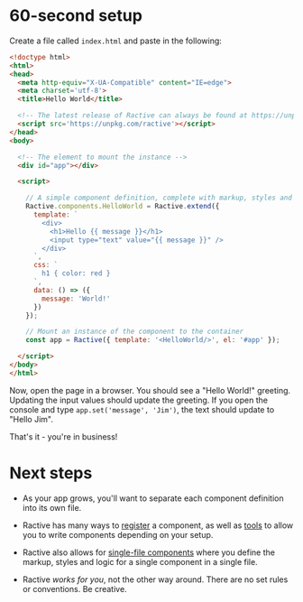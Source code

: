 # 60-second setup

Create a file called `index.html` and paste in the following:

```html
<!doctype html>
<html>
<head>
  <meta http-equiv="X-UA-Compatible" content="IE=edge">
  <meta charset='utf-8'>
  <title>Hello World</title>

  <!-- The latest release of Ractive can always be found at https://unpkg.com/ractive -->
  <script src='https://unpkg.com/ractive'></script>
</head>
<body>

  <!-- The element to mount the instance -->
  <div id="app"></div>

  <script>

    // A simple component definition, complete with markup, styles and data
    Ractive.components.HelloWorld = Ractive.extend({
      template: `
        <div>
          <h1>Hello {{ message }}</h1>
          <input type="text" value="{{ message }}" />
        </div>
      `,
      css: `
        h1 { color: red }
      `,
      data: () => ({
        message: 'World!'
      })
    });

    // Mount an instance of the component to the container
    const app = Ractive({ template: '<HelloWorld/>', el: '#app' });

  </script>
</body>
</html>
```

Now, open the page in a browser. You should see a "Hello World!" greeting. Updating the input values should update the greeting. If you open the console and type `app.set('message', 'Jim')`, the text should update to "Hello Jim".

That's it - you're in business!

# Next steps

- As your app grows, you'll want to separate each component definition into its own file.

- Ractive has many ways to [register](../Extend/Components.md#registering) a component, as well as [tools](../Integrations/Tools.md) to allow you to write components depending on your setup.

- Ractive also allows for [single-file components](https://github.com/ractivejs/component-spec/blob/master/authors.md) where you define the markup, styles and logic for a single component in a single file.

- Ractive _works for you_, not the other way around. There are no set rules or conventions. Be creative.
